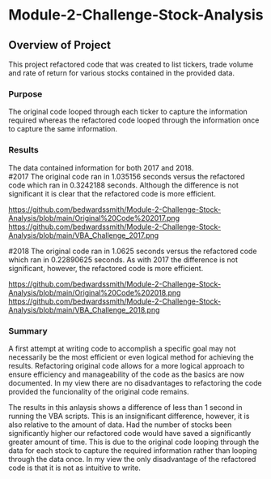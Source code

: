 # Module-2-Challenge-Stock-Analysis
## Overview of Project
This project refactored code that was created to list tickers, trade volume and rate of return for various stocks contained in the provided data.
### Purpose
The original code looped through each ticker to capture the information required whereas the refactored code looped through the information once to capture the same information.
### Results
The data contained information for both 2017 and 2018.  
#2017
The original code ran in 1.035156 seconds versus the refactored code which ran in 0.3242188 seconds.  Although the difference is not significant it is clear that the refactored code is more efficient. 

https://github.com/bedwardssmith/Module-2-Challenge-Stock-Analysis/blob/main/Original%20Code%202017.png
https://github.com/bedwardssmith/Module-2-Challenge-Stock-Analysis/blob/main/VBA_Challenge_2017.png

#2018
The original code ran in 1.0625 seconds versus the refactored code which ran in 0.22890625 seconds.  As with 2017 the difference is not significant, however, the refactored code is more efficient.

https://github.com/bedwardssmith/Module-2-Challenge-Stock-Analysis/blob/main/Original%20Code%202018.png
https://github.com/bedwardssmith/Module-2-Challenge-Stock-Analysis/blob/main/VBA_Challenge_2018.png

### Summary
A first attempt at writing code to accomplish a specific goal may not necessarily be the most efficient or even logical method for achieving the results.  Refactoring original code allows for a more logical approach to ensure efficiency and manageability of the code as the basics are now documented.    In my view there are no disadvantages to refactoring the code provided the funcionality of the original code remains.

The results in this anlaysis shows a difference of less than 1 second in running the VBA scripts.  This is an insignificant difference, however, it is also relative to the amount of data.  Had the number of stocks been significantly higher our refactored code would have saved a significantly greater amount of time.  This is due to the original code looping through the data for each stock to capture the required information rather than looping through the data once.  In my view the only disadvantage of the refactored code is that it is not as intuitive to write.

